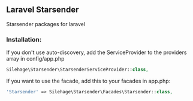 ## Laravel Starsender

Starsender packages for laravel

### Installation:

If you don't use auto-discovery, add the ServiceProvider to the providers array in config/app.php

```php
Silehage\Starsender\StarsenderServiceProvider::class,
```

If you want to use the facade, add this to your facades in app.php:

```php
'Starsender' => Silehage\Starsender\Facades\Starsender::class,